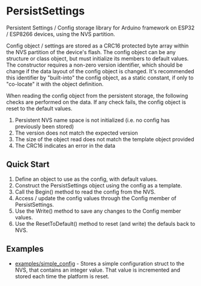 # PersistSettings

Persistent Settings / Config storage library for Arduino framework on ESP32 / ESP8266 devices,
using the NVS partition.

Config object / settings are stored as a CRC16 protected byte array within the NVS partition 
of the device's flash.  The config object can be any structure or class object, but must
initialize its members to default values. The constructor requires a non-zero version
identifier, which should be change if the data layout of the config object is changed.  It's
recommended this identifier by "built-into" the config object, as a static constant, if only
to "co-locate" it with the object definition.  

When reading the config object from the persistent storage, the following checks are 
performed on the data.  If any check fails, the config object is reset to the default
values.

1. Persistent NVS name space is not initialized (i.e. no config has previously been stored)
1. The version does not match the expected version
1. The size of the object read does not match the template object provided
1. The CRC16 indicates an error in the data

## Quick Start

1. Define an object to use as the config, with default values.
1. Construct the PersistSettings object using the config as a template.
1. Call the Begin() method to read the config from the NVS.
1. Access / update the config values through the Config member of PersistSettings.
1. Use the Write() method to save any changes to the Config member values.
1. Use the ResetToDefault() method to reset (and write) the defauls back to NVS.

## Examples

* [examples/simple_config](examples/simple_config/simple_config.cpp) - Stores
a simple configuration struct to the NVS, that contains an integer value.  That value is
incremented and stored each time the platform is reset.
